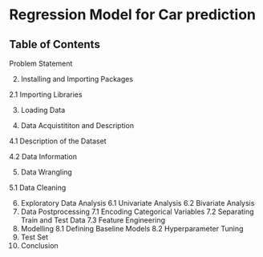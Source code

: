 # Regression Model for Car prediction
## Table of Contents

Problem Statement

2. Installing and Importing Packages

  2.1 Importing Libraries
  
3. Loading Data

4. Data Acquistititon and Description
 
 4.1 Description of the Dataset
 
 4.2 Data Information

5. Data Wrangling
 
 5.1 Data Cleaning

6. Exploratory Data Analysis
 6.1 Univariate Analysis
 6.2 Bivariate Analysis
7. Data Postprocessing
 7.1 Encoding Categorical Variables
 7.2 Separating Train and Test Data
 7.3 Feature Engineering
8. Modelling
 8.1 Defining Baseline Models
 8.2 Hyperparameter Tuning
9. Test Set
10. Conclusion





